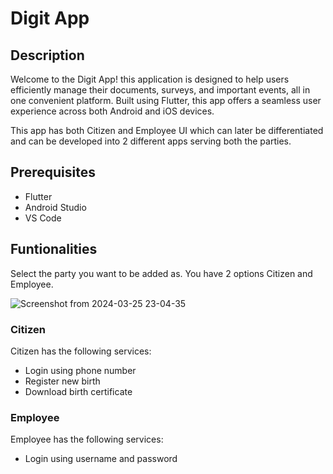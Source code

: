 <h1>Digit App</h1>

<h2>Description</h2>

<p>Welcome to the Digit App! this application is designed to help users efficiently manage their documents, surveys, and important events, all in one convenient platform. Built using Flutter, this app offers a seamless user experience across both Android and iOS devices.</p>

<p>This app has both Citizen and Employee UI which can later be differentiated and can be developed into 2 different apps serving both the parties.</p>

<h2>Prerequisites</h2>

<ul>
  <li>Flutter</li>
  <li>Android Studio</li>
  <li>VS Code</li>
</ul>

<h2>Funtionalities</h2>
<p>Select the party you want to be added as. You have 2 options Citizen and Employee.</p>

![Screenshot from 2024-03-25 23-04-35](https://github.com/Beserker-356/Digit_app/assets/141203631/76505459-8725-40b5-96e3-3a1715759dfb)


<h3>Citizen</h3>

<p>Citizen has the following services:</p> 
<ul>
  <li>Login using phone number</li>
  <li>Register new birth</li>
  <li>Download birth certificate</li>
</ul>

<h3>Employee</h3>

<p>Employee has the following services:</p> 
<ul>
  <li>Login using username and password</li>
</ul>
